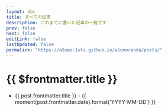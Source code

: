 ```yaml
---
layout: doc
title: すべての記事
description: これまでに書いた記事の一覧です
prev: false
next: false
editLink: false
lastUpdated: false
permalink: "https://aSumo-1xts.github.io/aSumoranda/posts/"
---
```


# {{ $frontmatter.title }}

<script lang="ts" setup>
    import { data as posts } from "../.vitepress/posts.data";
    import moment from 'moment';
</script>

<ul>
    <li v-for="post of posts">
        <a :href="`/aSumoranda${post.url}`" class="font-semibold text-lg">{{ post.frontmatter.title }}</a>
        <span class="text-sm"> - {{ moment(post.frontmatter.date).format('YYYY-MM-DD') }}</span>
    </li>
</ul>